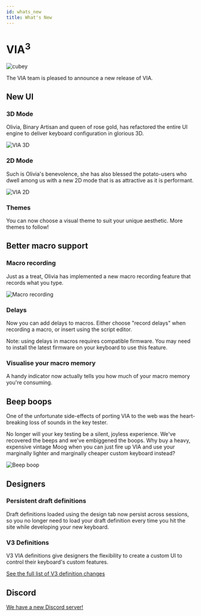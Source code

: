 ```yaml
---
id: whats_new
title: What's New
---
```


# VIA<sup>3</sup>

![cubey](/img/whats_new/cubey.png)

The VIA team is pleased to announce a new release of VIA.

## New UI

### 3D Mode

Olivia, Binary Artisan and queen of rose gold, has refactored the entire UI engine to deliver keyboard configuration in glorious 3D.

![VIA 3D](/img/whats_new/via_3d.png)

### 2D Mode

Such is Olivia's benevolence, she has also blessed the potato-users who dwell among us with a new 2D mode that is as attractive as it is performant.

![VIA 2D](/img/whats_new/via_2d.png)

### Themes

You can now choose a visual theme to suit your unique aesthetic. More themes to follow!

## Better macro support

### Macro recording

Just as a treat, Olivia has implemented a new macro recording feature that records what you type.

![Macro recording](/img/whats_new/macro_recorder.png)

### Delays

Now you can add delays to macros. Either choose "record delays" when recording a macro, or insert using the script editor.

Note: using delays in macros requires compatible firmware. You may need to install the latest firmware on your keyboard to use this feature.

### Visualise your macro memory

A handy indicator now actually tells you how much of your macro memory you're consuming.

## Beep boops

One of the unfortunate side-effects of porting VIA to the web was the heart-breaking loss of sounds in the key tester.

No longer will your key testing be a silent, joyless experience. We've recovered the beeps and we've embiggened the boops. Why buy a heavy, expensive vintage Moog when you can just fire up VIA and use your marginally lighter and marginally cheaper custom keyboard instead?

![Beep boop](/img/whats_new/key_tester.png)

## Designers

### Persistent draft definitions

Draft definitions loaded using the design tab now persist across sessions, so you no longer need to load your draft definition every time you hit the site while developing your new keyboard.

### V3 Definitions

V3 VIA definitions give designers the flexibility to create a custom UI to control their keyboard's custom features.

[See the full list of V3 definition changes](v3_changes)

## Discord

[We have a new Discord server!](https://discord.gg/NStTR5YaPB)
